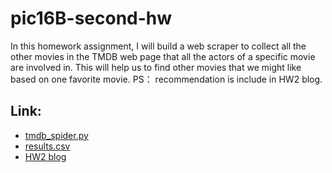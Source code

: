 # pic16B-second-hw
In this homework assignment, I will build a web scraper to collect all the other movies in the TMDB web page that all the actors of a specific movie are involved in. This will help us to find other movies that we might like based on one favorite movie.
PS： recommendation is include in HW2 blog.
## Link:
* [tmdb_spider.py](https://github.com/ZheShen00/pic16B-second-hw/blob/main/TMDB_scraper/TMDB_scraper/spiders/tmdb_spider.py)
* [results.csv](https://github.com/ZheShen00/pic16B-second-hw/blob/main/TMDB_scraper/results.csv)
* [HW2 blog](https://github.com/ZheShen00/pic16B-second-hw/blob/main/HW2.ipynb)
